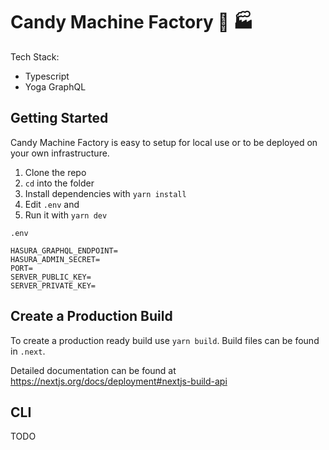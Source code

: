# Candy Machine Factory 🍬 🏭

Tech Stack:

- Typescript
- Yoga GraphQL

## Getting Started

Candy Machine Factory is easy to setup for local use or to be deployed on your own infrastructure. 

1. Clone the repo
2. `cd` into the folder
3. Install dependencies with `yarn install`
4. Edit `.env` and 
5. Run it with `yarn dev`


`.env`
```
HASURA_GRAPHQL_ENDPOINT=
HASURA_ADMIN_SECRET=
PORT=
SERVER_PUBLIC_KEY=
SERVER_PRIVATE_KEY=
```

## Create a Production Build 

To create a production ready build use `yarn build`. Build files can be found in `.next`.

Detailed documentation can be found at https://nextjs.org/docs/deployment#nextjs-build-api

## CLI

TODO
